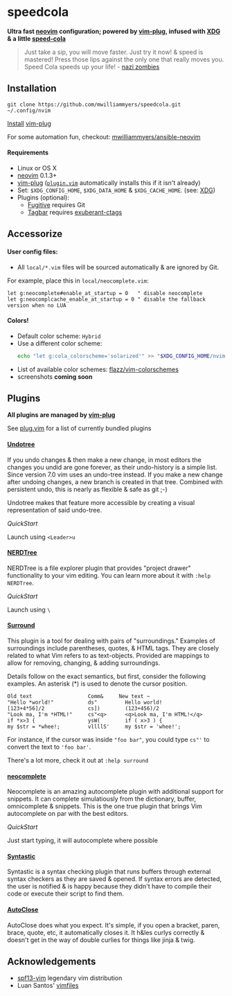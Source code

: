 # speedcola

__Ultra fast [neovim] configuration;
powered by [vim-plug], infused with [XDG] & a little [speed-cola]__

> Just take a sip, you will move faster. Just try it now! & speed is mastered!
Press those lips against the only one that really moves you. Speed Cola speeds
up your life! - [nazi zombies]


## Installation

```
git clone https://github.com/mwilliammyers/speedcola.git ~/.config/nvim
```

[Install](https://github.com/junegunn/vim-plug#installation) [vim-plug]

For some automation fun, checkout: [mwilliammyers/ansible-neovim]

#### Requirements

- Linux or OS X
- [neovim] 0.1.3+
- [vim-plug] ([`plugin.vim`](plugin.vim) automatically installs this if it isn't already)
- Set: `$XDG_CONFIG_HOME`, `$XDG_DATA_HOME` & `$XDG_CACHE_HOME`. (see: [XDG])
- Plugins (optional):
  - [Fugitive] requires Git
  - [Tagbar] requires [exuberant-ctags]


## Accessorize

#### User config files:
  - All `local/*.vim` files will be sourced automatically & are ignored by Git.

For example, place this in `local/neocomplete.vim`:

```viml
let g:neocomplete#enable_at_startup = 0   " disable neocomplete
let g:neocomplcache_enable_at_startup = 0 " disable the fallback version when no LUA
```

#### Colors!
- Default color scheme: `Hybrid`
- Use a different color scheme:
  ```bash
  echo "let g:cola_colorscheme='solarized'" >> "$XDG_CONFIG_HOME/nvim/local/colors.vim"
  ```
- List of available color schemes: [flazz/vim-colorschemes]
- screenshots __coming soon__


## Plugins

__All plugins are managed by [vim-plug]__

See [plug.vim] for a list of currently bundled plugins

#### [Undotree]

If you undo changes & then make a new change, in most editors the changes you
undid are gone forever, as their undo-history is a simple list. Since version
7.0 vim uses an undo-tree instead. If you make a new change after undoing
changes, a new branch is created in that tree. Combined with persistent undo,
this is nearly as flexible & safe as git ;-)

Undotree makes that feature more accessible by creating a visual representation
of said undo-tree.

_QuickStart_

Launch using `<Leader>u`

#### [NERDTree]

NERDTree is a file explorer plugin that provides "project drawer" functionality
to your vim editing.  You can learn more about it with `:help NERDTree`.

_QuickStart_

Launch using `\`

#### [Surround]

This plugin is a tool for dealing with pairs of "surroundings."  Examples of
surroundings include parentheses, quotes, & HTML tags.  They are closely
related to what Vim refers to as text-objects.  Provided are mappings to allow
for removing, changing, & adding surroundings.

Details follow on the exact semantics, but first, consider the following
examples.  An asterisk (\*) is used to denote the cursor position.

```text
Old text                  Comm&     New text ~
"Hello *world!"           ds"         Hello world!
[123+4*56]/2              cs])        (123+456)/2
"Look ma, I'm *HTML!"     cs"<q>      <q>Look ma, I'm HTML!</q>
if *x>3 {                 ysW(        if ( x>3 ) {
my $str = *whee!;         vllllS'     my $str = 'whee!';
```

For instance, if the cursor was inside `"foo bar"`, you could type `cs"'` to
convert the text to `'foo bar'`.

There's a lot more, check it out at `:help surround`

#### [neocomplete]

Neocomplete is an amazing autocomplete plugin with additional support for
snippets. It can complete simulatiously from the dictionary, buffer,
omnicomplete & snippets. This is the one true plugin that brings Vim
autocomplete on par with the best editors.

_QuickStart_

Just start typing, it will autocomplete where possible

#### [Syntastic]

Syntastic is a syntax checking plugin that runs buffers through external syntax
checkers as they are saved & opened. If syntax errors are detected, the user
is notified & is happy because they didn't have to compile their code or
execute their script to find them.

#### [AutoClose]

AutoClose does what you expect. It's simple, if you open a bracket, paren,
brace, quote, etc, it automatically closes it. It h&les curlys correctly &
doesn't get in the way of double curlies for things like jinja & twig.


## Acknowledgements
- [spf13-vim] legendary vim distribution
- Luan Santos' [vimfiles]


[mwilliammyers/ansible-neovim]: https://github.com/mwilliammyers/ansible-neovim
[nazi zombies]: http://nazizombies.wikia.com/wiki/Speed_Cola
[speed-cola]: http://nazizombies.wikia.com/wiki/Speed_Cola
[plug.vim]: plug.vim

[Git]:http://git-scm.com
[Curl]:http://curl.haxx.se
[Vim]:http://www.vim.org/download.php#pc
[neovim]: https://github.com/neovim/neovim
[MacVim]:http://code.google.com/p/macvim/

[vim-respect-xdg]:https://tlvince.com/vim-respect-xdg
[XDG]:http://st&ards.freedesktop.org/basedir-spec/basedir-spec-latest.html

[vim-plug]:https://github.com/junegunn/vim-plug

[ack]:http://betterthangrep.com/
[ag]:https://github.com/ggreer/the_silver_searcher
[exuberant-ctags]:https://github.com/fishman/ctags
[fzf]:https://github.com/junegunn/fzf

[Vundle]:https://github.com/gmarik/vundle
[PIV]:https://github.com/spf13/PIV
[NERDCommenter]:https://github.com/scrooloose/nerdcommenter
[Undotree]:https://github.com/mbbill/undotree
[NERDTree]:https://github.com/scrooloose/nerdtree
[ctrlp]:https://github.com/kien/ctrlp.vim
[solarized]:https://github.com/altercation/vim-colors-solarized
[neocomplete]:https://github.com/shougo/neocomplete
[Fugitive]:https://github.com/tpope/vim-fugitive
[Surround]:https://github.com/tpope/vim-surround
[Tagbar]:https://github.com/majutsushi/tagbar
[Syntastic]:https://github.com/scrooloose/syntastic
[vim-easymotion]:https://github.com/Lokaltog/vim-easymotion
[YouCompleteMe]:https://github.com/Valloric/YouCompleteMe
[Matchit]:http://www.vim.org/scripts/script.php?script_id=39
[Tabularize]:https://github.com/godlygeek/tabular
[EasyMotion]:https://github.com/Lokaltog/vim-easymotion
[Airline]:https://github.com/bling/vim-airline
[Powerline]:https://github.com/lokaltog/powerline
[PowerlineFonts]:https://github.com/Lokaltog/powerline-fonts
[AutoClose]:https://github.com/spf13/vim-autoclose
[ag.vim]:https://github.com/rking/ag.vim
[Ack.vim]:https://github.com/mileszs/ack.vim

[flazz/vim-colorschemes]:https://github.com/flazz/vim-colorschemes/tree/master/colors

[spf13-vim]:https://github.com/spf13/spf13-vim
[vimfiles]:https://github.com/luan/vimfiles

[spf13-vim-img]:https://i.imgur.com/UKToY.png
[spf13-vimrc-img]:https://i.imgur.com/kZWj1.png
[autocomplete-img]:https://i.imgur.com/90Gg7.png
[tagbar-img]:https://i.imgur.com/cjbrC.png
[fugitive-img]:https://i.imgur.com/4NrxV.png
[nerdtree-img]:https://i.imgur.com/9xIfu.png
[phpmanual-img]:https://i.imgur.com/c0GGP.png
[easymotion-img]:https://i.imgur.com/ZsrVL.png
[airline-img]:https://i.imgur.com/D4ZYADr.png
